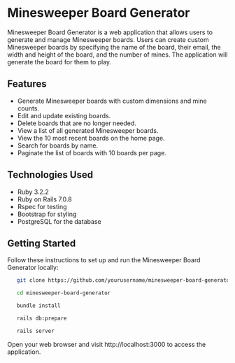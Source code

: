 # Minesweeper Board Generator

Minesweeper Board Generator is a web application that allows users to generate and manage Minesweeper boards. Users can create custom Minesweeper boards by specifying the name of the board, their email, the width and height of the board, and the number of mines. The application will generate the board for them to play.

## Features

- Generate Minesweeper boards with custom dimensions and mine counts.
- Edit and update existing boards.
- Delete boards that are no longer needed.
- View a list of all generated Minesweeper boards.
- View the 10 most recent boards on the home page.
- Search for boards by name.
- Paginate the list of boards with 10 boards per page.

## Technologies Used

- Ruby 3.2.2
- Ruby on Rails 7.0.8
- Rspec for testing
- Bootstrap for styling
- PostgreSQL for the database

## Getting Started

Follow these instructions to set up and run the Minesweeper Board Generator locally:

```bash
   git clone https://github.com/yourusername/minesweeper-board-generator.git

   cd minesweeper-board-generator

   bundle install

   rails db:prepare

   rails server
```

Open your web browser and visit http://localhost:3000 to access the application.

